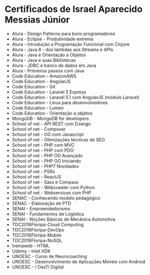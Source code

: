 # Certificados de Israel Aparecido Messias Júnior

* Alura - Design Patterns para bons programadores
* Alura - Eclipse - Produtividade extrema
* Alura - Introdução a Programação Funcional com Clojure
* Alura - Java 8 - dos lambdas aos Streams e APIs
* Alura - Java e Orientação a Objetos
* Alura - Java e suas Bibliotecas
* Alura - JDBC e banco de dados em Java
* Alura - Primeiros passos com Java
* Code Education - AmazonAWS
* Code Education - AngularJS
* Code Education - Git
* Code Education - Laravel 5 Express
* Code Education - Laravel 5.1 com AngularJS (módulo Laravel)
* Code Education - Linux para desenvolvedores
* Code Education - Lumen
* Code Education - Orientação a objetos
* MongoDB - MongoDB for developers
* School of net - API REST com DJango
* School of net - Composer
* School of net - OO com Javascript
* School of net - Otimizações técnicas de SEO
* School of net - PHP com MVC
* School of net - PHP com PDO
* School of net - PHP OO Avançado
* School of net - PHP OO Iniciando
* School of net - PHP7 Novidades
* School of net - PSRs
* School of net - ReactJS
* School of net - Sass e Compass
* School of net - Webcrawler com Python
* School of net - Webservices com PHP
* SENAC - Conhecendo modelo pedagógico
* SENAC - Elaboração de PTD
* SENAI - Empreendedorismo
* SENAI - Fundamentos de Logística
* SENAI - Noções Básicas de Mecânica Automotiva
* TDC2016Floripa-Cloud Computing
* TDC2016Floripa-DevOps
* TDC2016Floripa-Mobile
* TDC2016Floripa-NoSQL
* treinaweb - HTML
* Udemy - Intel XDK
* UNOESC - Curso de Neurocoaching
* UNOESC - Desenvolvimento de Aplicações Móveis com Android
* UNOESC - I OesTI Digital